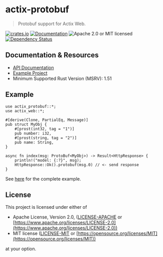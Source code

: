 # actix-protobuf

> Protobuf support for Actix Web.

[![crates.io](https://img.shields.io/crates/v/actix-protobuf?label=latest)](https://crates.io/crates/actix-protobuf)
[![Documentation](https://docs.rs/actix-protobuf/badge.svg?version=0.7.0-beta.1)](https://docs.rs/actix-protobuf/0.7.0-beta.1)
![Apache 2.0 or MIT licensed](https://img.shields.io/crates/l/actix-protobuf)
[![Dependency Status](https://deps.rs/crate/actix-protobuf/0.7.0-beta.1/status.svg)](https://deps.rs/crate/actix-protobuf/0.7.0-beta.1)

## Documentation & Resources

- [API Documentation](https://docs.rs/actix-protobuf)
- [Example Project](https://github.com/actix/examples/tree/master/other/protobuf)
- Minimum Supported Rust Version (MSRV): 1.51

## Example

```rust,ignore
use actix_protobuf::*;
use actix_web::*;

#[derive(Clone, PartialEq, Message)]
pub struct MyObj {
    #[prost(int32, tag = "1")]
    pub number: i32,
    #[prost(string, tag = "2")]
    pub name: String,
}

async fn index(msg: ProtoBuf<MyObj>) -> Result<HttpResponse> {
    println!("model: {:?}", msg);
    HttpResponse::Ok().protobuf(msg.0) // <- send response
}
```

See [here](https://github.com/actix/actix-extras/tree/master/actix-protobuf/examples/prost-example) for the complete example.

## License

This project is licensed under either of

- Apache License, Version 2.0, ([LICENSE-APACHE](LICENSE-APACHE) or [https://www.apache.org/licenses/LICENSE-2.0](https://www.apache.org/licenses/LICENSE-2.0))
- MIT license ([LICENSE-MIT](LICENSE-MIT) or [https://opensource.org/licenses/MIT](https://opensource.org/licenses/MIT))

at your option.
